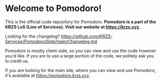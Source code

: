 # Welcome to Pomodoro!
This is the official code repository for Pomodoro. **Pomodoro is a part of the KRZS LoS (Line of Services). Visit our website at https://krzs.xyz.**

Looking for the changelog? https://github.com/KRZS-Services/Pomodoro/blob/main/Changelog.md

Pomodoro is mostly client-side, so you can view and use the code however you'd like. If you are to use a large portion of the code, we politely ask you to credit us.

If you are looking for the main site, where you can view and use Pomodoro, it's available at https://pomodoro.krzs.xyz.
